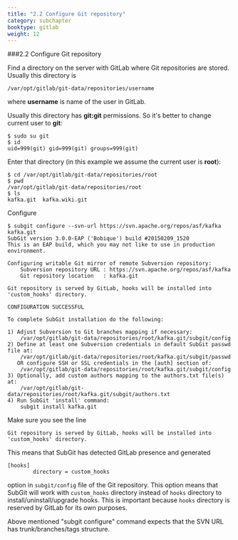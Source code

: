 ```yaml
---
title: "2.2 Configure Git repository"
category: subchapter
booktype: gitlab
weight: 12
---
```


###2.2 Configure Git repository

Find a directory on the server with GitLab where Git repositories are stored. Usually this directory is

    /var/opt/gitlab/git-data/repositories/username

where **username** is name of the user in GitLab.

Usually this directory has **git:git** permissions. So it's better to change current user to **git**:

    $ sudo su git
    $ id
    uid=999(git) gid=999(git) groups=999(git)

Enter that directory (in this example we assume the current user is **root**):

    $ cd /var/opt/gitlab/git-data/repositories/root
    $ pwd
    /var/opt/gitlab/git-data/repositories/root
    $ ls
    kafka.git  kafka.wiki.git

Configure

    $ subgit configure --svn-url https://svn.apache.org/repos/asf/kafka kafka.git
    SubGit version 3.0.0-EAP ('Bobique') build #20150209_1520
    This is an EAP build, which you may not like to use in production environment.
    
    Configuring writable Git mirror of remote Subversion repository:
        Subversion repository URL : https://svn.apache.org/repos/asf/kafka
        Git repository location   : kafka.git

    Git repository is served by GitLab, hooks will be installed into 'custom_hooks' directory.

    CONFIGURATION SUCCESSFUL
    
    To complete SubGit installation do the following:
    
    1) Adjust Subversion to Git branches mapping if necessary:
        /var/opt/gitlab/git-data/repositories/root/kafka.git/subgit/config
    2) Define at least one Subversion credentials in default SubGit passwd file at:
        /var/opt/gitlab/git-data/repositories/root/kafka.git/subgit/passwd
       OR configure SSH or SSL credentials in the [auth] section of:
        /var/opt/gitlab/git-data/repositories/root/kafka.git/subgit/config
    3) Optionally, add custom authors mapping to the authors.txt file(s) at:
        /var/opt/gitlab/git-data/repositories/root/kafka.git/subgit/authors.txt
    4) Run SubGit 'install' command:
        subgit install kafka.git

Make sure you see the line

    Git repository is served by GitLab, hooks will be installed into 'custom_hooks' directory.

This means that SubGit has detected GitLab presence and generated

    [hooks]
            directory = custom_hooks

option in `subgit/config` file of the Git repository. This option means that SubGit will work with `custom_hooks` directory instead of `hooks` directory to install/uninstall/upgrade hooks. This is important because `hooks` directory is reserved by GitLab for its own purposes.

Above mentioned "subgit configure" command expects that the SVN URL has trunk/branches/tags structure.

[](#up)